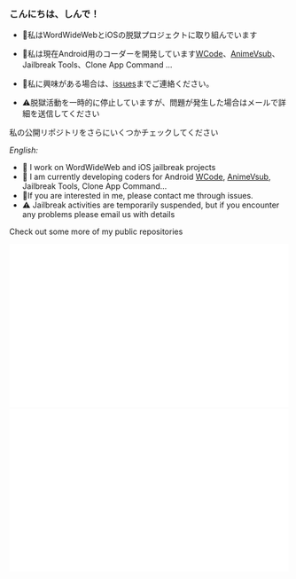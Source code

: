 ### こんにちは、しんで！

- 🏃私はWordWideWebとiOSの脱獄プロジェクトに取り組んでいます

- 🌱私は現在Android用のコーダーを開発しています[WCode](https://github.com/wcode)、[AnimeVsub](https://github.com/anime-vsub)、Jailbreak Tools、Clone App Command ...

- 💬私に興味がある場合は、[issues](https://github.com/tachibana-shin/tachibana-shin/issues/new?template=ama-template.md&title=Koniichiwa%20Shin%20Tachibana)までご連絡ください。

- ⚠脱獄活動を一時的に停止していますが、問題が発生した場合はメールで詳細を送信してください

私の公開リポジトリをさらにいくつかチェックしてください

*English:*
- 🏃 I work on WordWideWeb and iOS jailbreak projects
- 🌱 I am currently developing coders for Android [WCode](https://github.com/wcode), [AnimeVsub](https://github.com/anime-vsub), Jailbreak Tools, Clone App Command...
- 💬If you are interested in me, please contact me through issues.
- ⚠ Jailbreak activities are temporarily suspended, but if you encounter any problems please email us with details

Check out some more of my public repositories

![status](https://github.com/tachibana-shin/github-stats/blob/master/generated/overview.svg#gh-dark-mode-only)
![languages-all](https://github.com/tachibana-shin/github-stats/blob/master/generated/languages.svg#gh-dark-mode-only)
<!-- ![stats](https://github-readme-stats.vercel.app/api?username=tachibana-shin&show_icons=true&theme=highcontrast&hide_border=true) -->
<!-- ![languages](https://github-readme-stats.vercel.app/api/top-langs/?username=tachibana-shin&layout=compact&theme=highcontrast&hide_border=true) -->
<!-- ![top](https://github-profile-summary-cards.vercel.app/api/cards/profile-details?username=tachibana-shin&theme=radical) -->
<!-- ![rank](https://github-readme-streak-stats.herokuapp.com/?user=tachibana-shin&theme=yellowdark&hide_border=true)
![activity](https://activity-graph.herokuapp.com/graph?username=tachibana-shin&bg_color=000000&color=D9D9D9&line=FCFF00&point=FFFFFF&hide_border=true) -->
<!-- ![trophy](https://github-profile-trophy.vercel.app/?username=tachibana-shin&row=2&column=3&theme=dark_lover) -->


